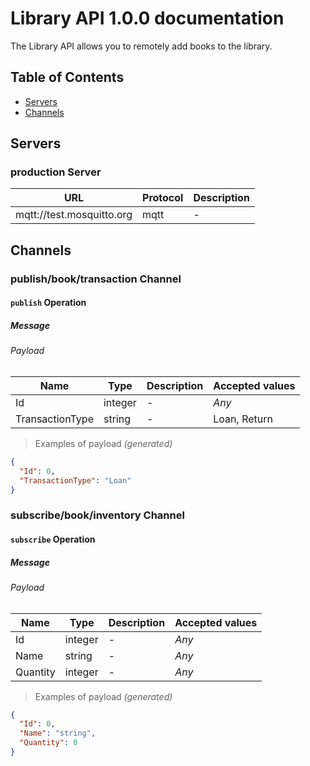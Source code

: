 # Library API 1.0.0 documentation

The Library API allows you to remotely add books to the library.
## Table of Contents

* [Servers](#servers)
* [Channels](#channels)

## Servers

### **production** Server

| URL | Protocol | Description |
|-|-|-|
| mqtt://test.mosquitto.org | mqtt | - |

## Channels

### **publish/book/transaction** Channel

#### `publish` Operation

##### Message

###### Payload

| Name | Type | Description | Accepted values |
|-|-|-|-|
| Id | integer | - | _Any_ |
| TransactionType | string | - | Loan, Return |

> Examples of payload _(generated)_

```json
{
  "Id": 0,
  "TransactionType": "Loan"
}
```




### **subscribe/book/inventory** Channel

#### `subscribe` Operation

##### Message

###### Payload

| Name | Type | Description | Accepted values |
|-|-|-|-|
| Id | integer | - | _Any_ |
| Name | string | - | _Any_ |
| Quantity | integer | - | _Any_ |

> Examples of payload _(generated)_

```json
{
  "Id": 0,
  "Name": "string",
  "Quantity": 0
}
```




